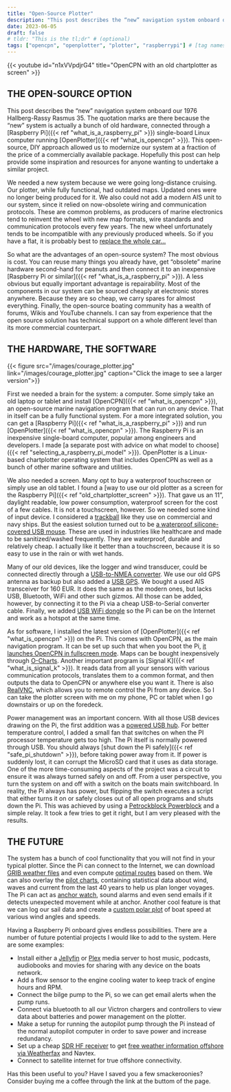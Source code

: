 ```yaml
---
title: "Open-Source Plotter"
description: "This post describes the “new” navigation system onboard our 1976 Hallberg-Rassy Rasmus 35. The quotation marks are there because the “new” system is actually a bunch of old hardware, connected through a Raspberry Pi single-board Linux computer running OpenPlotter. This open-source, DIY approach allowed us to modernize our system at a fraction of the price of a commercially available package. Hopefully this post can help provide some inspiration and resources for anyone wanting to undertake a similar project."
date: 2023-06-05
draft: false
# tldr: "This is the tl;dr" # (optional)
tags: ["opencpn", "openplotter", "plotter", "raspberrypi"] # [tag names] (optional)
---
```


{{< youtube id="n1xVVpdjrG4" title="OpenCPN with an old chartplotter as screen" >}}

## THE OPEN-SOURCE OPTION

This post describes the “new” navigation system onboard our 1976 Hallberg-Rassy Rasmus 35. The quotation marks are there because the “new” system is actually a bunch of old hardware, connected through a [Raspberry Pi]({{< ref  "what_is_a_raspberry_pi" >}}) single-board Linux computer running [OpenPlotter]({{< ref "what_is_opencpn" >}}). This open-source, DIY approach allowed us to modernize our system at a fraction of the price of a commercially available package. Hopefully this post can help provide some inspiration and resources for anyone wanting to undertake a similar project.

We needed a new system because we were going long-distance cruising. Our plotter, while fully functional, had outdated maps. Updated ones were no longer being produced for it. We also could not add a modern AIS unit to our system, since it relied on now-obsolete wiring and communication protocols. These are common problems, as producers of marine electronics tend to reinvent the wheel with new map formats, wire standards and communication protocols every few years. The new wheel unfortunately tends to be incompatible with any previously produced wheels. So if you have a flat, it is probably best to [replace the whole car...](https://www.youtube.com/watch?v=DHXBacEH0qo)

So what are the advantages of an open-source system? The most obvious is cost. You can reuse many things you already have, get “obsolete” marine hardware second-hand for peanuts and then connect it to an inexpensive [Raspberry Pi or similar]({{< ref  "what_is_a_raspberry_pi" >}}). A less obvious but equally important advantage is repairability. Most of the components in our system can be sourced cheaply at electronic stores anywhere. Because they are so cheap, we carry spares for almost everything. Finally, the open-source boating community has a wealth of forums, Wikis and YouTube channels. I can say from experience that the open source solution has technical support on a whole different level than its more commercial counterpart.

## THE HARDWARE, THE SOFTWARE

{{< figure src="/images/courage_plotter.jpg" link="/images/courage_plotter.jpg" caption="Click the image to see a larger version">}}

First we needed a brain for the system: a computer. Some simply take an old laptop or tablet and install [OpenCPN]({{< ref "what_is_opencpn" >}}), an open-source marine navigation program that can run on any device. That in itself can be a fully functional system. For a more integrated solution, you can get a [Raspberry Pi]({{< ref  "what_is_a_raspberry_pi" >}}) and run [OpenPlotter]({{< ref "what_is_opencpn" >}}). The Raspberry Pi is an inexpensive single-board computer, popular among engineers and developers. I made [a separate post with advice on what model to choose]({{< ref "selecting_a_raspberry_pi_model" >}}). OpenPlotter is a Linux-based chartplotter operating system that includes OpenCPN as well as a bunch of other marine software and utilities.

We also needed a screen. Many opt to buy a waterproof touchscreen or simply use an old tablet. I found a [way to use our old plotter as a screen for the Raspberry Pi]({{< ref "old_chartplotter_screen" >}}). That gave us an 11”, daylight readable, low power consumption, waterproof screen for the cost of a few cables. It is not a touchscreen, however. So we needed some kind of input device. I considered a [trackball](https://seatronx.com/products/trackballs/marine-trackballs/) like they use on commercial and navy ships. But the easiest solution turned out to be [a waterproof silicone-covered USB mouse](https://www.wetkeys.com/Ergonomic-Optical-Waterproof-Mouse-Button-Scroll-p/omwk0c01-bk.htm). These are used in industries like healthcare and made to be sanitized/washed frequently. They are waterproof, durable and relatively cheap. I actually like it better than a touchscreen, because it is so easy to use in the rain or with wet hands.

Many of our old devices, like the logger and wind transducer, could be connected directly through a [USB-to-NMEA converter](https://digitalyacht.co.uk/product/usb-nmea-adaptor/). We use our old GPS antenna as backup but also added a [USB GPS](https://www.svb24.com/en/usb-gps-receiver-mg-220.html). We bought a used AIS transceiver for 160 EUR. It does the same as the modern ones, but lacks USB, Bluetooth, WiFi and other such gizmos. All those can be added, however, by connecting it to the Pi via a cheap USB-to-Serial converter cable. Finally, we added [USB WiFi dongle](https://www.amazon.com/wifi-adapter-usb-pc-network/dp/B008IFXQFU/ref=sr_1_4?keywords=usb+wifi+dongle&qid=1679330127&sr=8-4) so the Pi can be on the Internet and work as a hotspot at the same time.

As for software, I installed the latest version of [OpenPlotter]({{< ref "what_is_opencpn" >}}) on the Pi. This comes with OpenCPN, as the main navigation program. It can be set up such that when you boot the Pi, [it launches OpenCPN in fullscreen mode](https://openplotter.readthedocs.io/en/latest/opencpn/opencpn_app.html#opencpn-installer-actions). Maps can be bought inexpensively through [O-Charts](https://www.o-charts.org/). Another important program is [Signal K]({{< ref  "what_is_signal_k" >}}). It reads data from all your sensors with various communication protocols, translates them to a common format, and then outputs the data to OpenCPN or anywhere else you want it. There is also [RealVNC](https://www.realvnc.com/en/), which allows you to remote control the Pi from any device. So I can take the plotter screen with me on my phone, PC or tablet when I go downstairs or up on the foredeck.

Power management was an important concern. With all those USB devices drawing on the Pi, the first addition was a [powered USB hub](https://www.amazon.com/Powered-Charging-Wavlink-Adapter-Splitter/dp/B07R12MJ2R/ref=sr_1_5?crid=2SN4CNH4ULS70&keywords=powered+usb+hub+12v&qid=1685967851&sprefix=powered+usb+hub+12v%2Caps%2C211&sr=8-5). For better temperature control, I added a small fan that switches on when the PI processor temperature gets too high. The Pi itself is normally powered through USB. You should always [shut down the Pi safely]({{< ref "safe_pi_shutdown" >}}), before taking power away from it. If power is suddenly lost, it can corrupt the MicroSD card that it uses as data storage. One of the more time-consuming aspects of the project was a circuit to ensure it was always turned safely on and off. From a user perspective, you turn the system on and off with a switch on the boats main switchboard. In reality, the Pi always has power, but flipping the switch executes a script that either turns it on or safely closes out of all open programs and shuts down the Pi. This was achieved by using a [Petrockblock Powerblock](https://www.petrockblock.com/product/powerblock/) and a simple relay. It took a few tries to get it right, but I am very pleased with the results.

## THE FUTURE

The system has a bunch of cool functionality that you will not find in your typical plotter. Since the Pi can connect to the Internet, we can download [GRIB weather files](https://opencpn.org/wiki/dokuwiki/doku.php?id=opencpn:opencpn_user_manual:plugins:included_plugins:grib_weather) and even compute [optimal routes](https://opencpn.org/wiki/dokuwiki/doku.php?id=opencpn:opencpn_user_manual:plugins:weather:weather_routing) based on them. We can also overlay the [pilot charts](https://opencpn.org/OpenCPN/info/pilotcharts.html), containing statistical data about wind, waves and current from the last 40 years to help us plan longer voyages. The Pi can act as [anchor watch](https://opencpn.org/wiki/dokuwiki/doku.php?id=opencpn:opencpn_user_manual:advanced_features:anchor_watch), sound alarms and even send emails if it detects unexpected movement while at anchor. Another cool feature is that we can log our sail data and create a [custom polar plot](https://opencpn-manuals.github.io/main/polar/index.html) of boat speed at various wind angles and speeds.

Having a Raspberry Pi onboard gives endless possibilities. There are a number of future potential projects I would like to add to the system. Here are some examples:


* Install either a [Jellyfin](https://jellyfin.org) or [Plex](https://www.plex.tv/pt/media-server-downloads/) media server to host music, podcasts, audiobooks and movies for sharing with any device on the boats network.
* Add a flow sensor to the engine cooling water to keep track of engine hours and RPM.
* Connect the bilge pump to the Pi, so we can get email alerts when the pump runs.
* Connect via bluetooth to all our Victron chargers and controllers to view data about batteries and power management on the plotter.
* Make a setup for running the autopilot pump through the Pi instead of the normal autopilot computer in order to save power and increase redundancy.
* Set up a cheap [SDR HF receiver](https://www.rtl-sdr.com/) to get [free weather information offshore via Weatherfax](https://jeremyclark.ca/wp/telecom/rtl-sdr-for-marine-hf-weather-fax/) and Navtex.
* Connect to satellite internet for true offshore connectivity.

Has this been useful to you? Have I saved you a few smackeroonies? Consider buying me a coffee through the link at the buttom of the page.